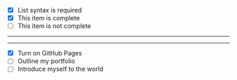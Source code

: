 - [x] List syntax is required
- [x] This item is complete
- [ ] This item is not complete

-------------------

-------------------

- [x] Turn on GitHub Pages
- [ ] Outline my portfolio
- [ ] Introduce myself to the world
